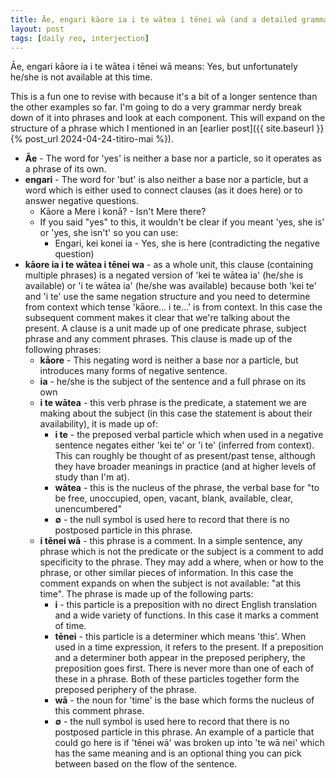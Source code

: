 ```yaml
---
title: Āe, engari kāore ia i te wātea i tēnei wā (and a detailed grammatical breakdown)
layout: post
tags: [daily reo, interjection]
---
```


Āe, engari kāore ia i te wātea i tēnei wā means: Yes, but unfortunately he/she is not available at this time.

This is a fun one to revise with because it's a bit of a longer sentence than the other examples so far. I'm going to do a very grammar nerdy break down of it into phrases and look at each component. This will expand on the structure of a phrase which I mentioned in an [earlier post]({{ site.baseurl }}{% post_url 2024-04-24-titiro-mai %}).
- **Āe** - The word for 'yes' is neither a base nor a particle, so it operates as a phrase of its own.
- **engari** - The word for 'but' is also neither a base nor a particle, but a word which is either used to connect clauses (as it does here) or to answer negative questions.
  - Kāore a Mere i konā? - Isn't Mere there?
  - If you said "yes" to this, it wouldn't be clear if you meant 'yes, she is' or 'yes, she isn't' so you can use:
    - Engari, kei konei ia - Yes, she is here (contradicting the negative question)
- **kāore ia i te wātea i tēnei wa** - as a whole unit, this clause (containing multiple phrases) is a negated version of 'kei te wātea ia' (he/she is available) or 'i te wātea ia' (he/she was available) because both 'kei te' and 'i te' use the same negation structure and you need to determine from context which tense 'kāore... i te...' is from context. In this case the subsequent comment makes it clear that we're talking about the present. A clause is a unit made up of one predicate phrase, subject phrase and any comment phrases. This clause is made up of the following phrases:
  - **kāore** - This negating word is neither a base nor a particle, but introduces many forms of negative sentence.
  - **ia** - he/she is the subject of the sentence and a full phrase on its own
  - **i te wātea** - this verb phrase is the predicate, a statement we are making about the subject (in this case the statement is about their availability), it is made up of:
    - **i te** - the preposed verbal particle which when used in a negative sentence negates either 'kei te' or 'i te' (inferred from context). This can roughly be thought of as present/past tense, although they have broader meanings in practice (and at higher levels of study than I'm at).
    - **wātea** - this is the nucleus of the phrase, the verbal base for "to be free, unoccupied, open, vacant, blank, available, clear, unencumbered"
    - **∅** - the null symbol is used here to record that there is no postposed particle in this phrase.
  - **i tēnei wā** - this phrase is a comment. In a simple sentence, any phrase which is not the predicate or the subject is a comment to add specificity to the phrase. They may add a where, when or how to the phrase, or other similar pieces of information. In this case the comment expands on when the subject is not available: "at this time". The phrase is made up of the following parts:
    - **i** - this particle is a preposition with no direct English translation and a wide variety of functions. In this case it marks a comment of time.
    - **tēnei** - this particle is a determiner which means 'this'. When used in a time expression, it refers to the present. If a preposition and a determiner both appear in the preposed periphery, the preposition goes first. There is never more than one of each of these in a phrase. Both of these particles together form the preposed periphery of the phrase.
    - **wā** - the noun for 'time' is the base which forms the nucleus of this comment phrase.
    - **∅** - the null symbol is used here to record that there is no postposed particle in this phrase. An example of a particle that could go here is if 'tēnei wā' was broken up into 'te wā nei' which has the same meaning and is an optional thing you can pick between based on the flow of the sentence.
